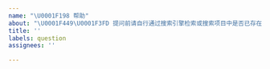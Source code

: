 ```yaml
---
name: "\U0001F198 帮助"
about: "\U0001F449\U0001F3FD 提问前请自行通过搜索引擎检索或搜索项目中是否已存在相同的问题"
title: ''
labels: question
assignees: ''

---
```


<!--
  感谢向我们反馈问题！

  提问前请搜索是否已存在相关问题。
  请勿删除此模板！
  请务必按照此模板的格式反馈问题，否则你的问题可能会被直接关闭！
-->
